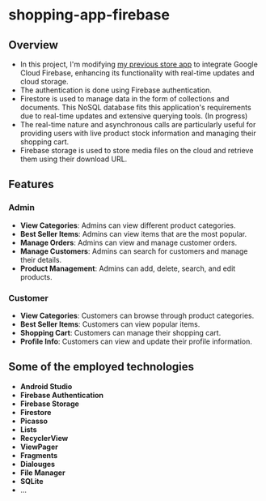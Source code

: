 # shopping-app-firebase

## Overview

- In this project, I'm modifying [my previous store app](https://github.com/nazaninSgh/offline-store-app) to integrate Google Cloud Firebase, enhancing its functionality with real-time updates and cloud storage.
- The authentication is done using Firebase authentication.
- Firestore is used to manage data in the form of collections and documents. This NoSQL database fits this application's requirements due to real-time updates and extensive querying tools. (In progress)
- The real-time nature and asynchronous calls are particularly useful for providing users with live product stock information and managing their shopping cart.
- Firebase storage is used to store media files on the cloud and retrieve them using their download URL.

## Features

### Admin

- **View Categories**: Admins can view different product categories.
- **Best Seller Items**: Admins can view items that are the most popular.
- **Manage Orders**: Admins can view and manage customer orders.
- **Manage Customers**: Admins can search for customers and manage their details.
- **Product Management**: Admins can add, delete, search, and edit products.

### Customer

- **View Categories**: Customers can browse through product categories.
- **Best Seller Items**: Customers can view popular items.
- **Shopping Cart**: Customers can manage their shopping cart.
- **Profile Info**: Customers can view and update their profile information.

## Some of the employed technologies

- **Android Studio**
- **Firebase Authentication**
- **Firebase Storage**
- **Firestore**
- **Picasso**
- **Lists**
- **RecyclerView**
- **ViewPager**
- **Fragments**
- **Dialouges**
- **File Manager**
- **SQLite**
- ...


